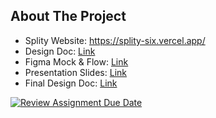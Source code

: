 ## About The Project

- Splity Website: https://splity-six.vercel.app/
- Design Doc: <a href="https://docs.google.com/document/d/1Hu7t_IpcWbiDiISjvseoW172H1UC490ev_sBX8pslcw/edit?usp=sharing" target="_blank" rel="noopener"><span>Link</span></a>
- Figma Mock & Flow: <a href="https://www.figma.com/file/dBvyRWxWvCujeo9SGZdIic/CS-396%3A-FSSE-(Splity-%E2%80%A2-%E8%BD%BB%E8%B4%A6)?type=design&node-id=0%3A1&mode=design&t=QQ7NqrwsPOEWVdf5-1" target="_blank" rel="noopener"><span>Link</span></a>
- Presentation Slides: <a href="https://docs.google.com/presentation/d/18L-Kqt9jw8m5zMLqtvJNBORILwr6KYzvrzp_YMEOkPU/edit?usp=sharing" target="_blank" rel="noopener"><span>Link</span></a>
- Final Design Doc: <a href="https://docs.google.com/document/d/1_57U2LoBKgukqGP7tiQ1yaxfc8uyW89kl9zo33xHGco/edit?usp=sharing" target="_blank" rel="noopener"><span>Link</span></a>

[![Review Assignment Due Date](https://classroom.github.com/assets/deadline-readme-button-24ddc0f5d75046c5622901739e7c5dd533143b0c8e959d652212380cedb1ea36.svg)](https://classroom.github.com/a/6IebC48C)

